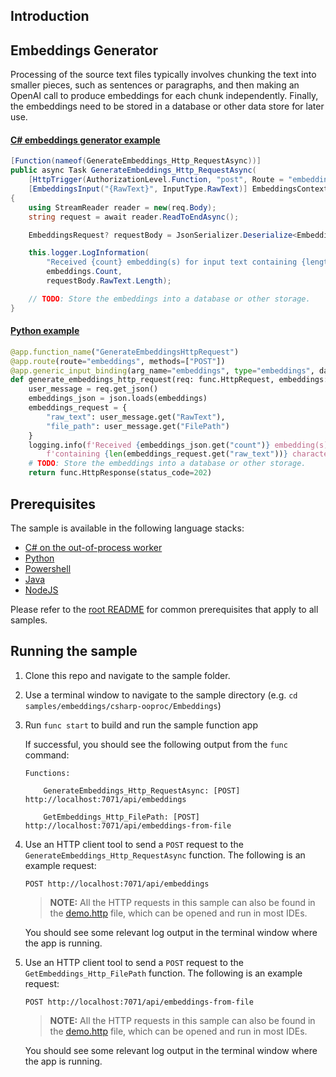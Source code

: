 ## Introduction

## Embeddings Generator
Processing of the source text files typically involves chunking the text into smaller pieces, such as sentences or paragraphs, and then making an OpenAI call to produce embeddings for each chunk independently. Finally, the embeddings need to be stored in a database or other data store for later use.

#### [C# embeddings generator example](./samples/embeddings/csharp-ooproc/EmbeddingsGenerator.cs)

```csharp
[Function(nameof(GenerateEmbeddings_Http_RequestAsync))]
public async Task GenerateEmbeddings_Http_RequestAsync(
    [HttpTrigger(AuthorizationLevel.Function, "post", Route = "embeddings")] HttpRequestData req,
    [EmbeddingsInput("{RawText}", InputType.RawText)] EmbeddingsContext embeddings)
{
    using StreamReader reader = new(req.Body);
    string request = await reader.ReadToEndAsync();

    EmbeddingsRequest? requestBody = JsonSerializer.Deserialize<EmbeddingsRequest>(request);

    this.logger.LogInformation(
        "Received {count} embedding(s) for input text containing {length} characters.",
        embeddings.Count,
        requestBody.RawText.Length);

    // TODO: Store the embeddings into a database or other storage.
}
```

#### [Python example](./samples/embeddings/python/)

```python
@app.function_name("GenerateEmbeddingsHttpRequest")
@app.route(route="embeddings", methods=["POST"])
@app.generic_input_binding(arg_name="embeddings", type="embeddings", data_type=func.DataType.STRING, input="{rawText}", input_type="rawText", model="%EMBEDDING_MODEL_DEPLOYMENT_NAME%")
def generate_embeddings_http_request(req: func.HttpRequest, embeddings: str) -> func.HttpResponse:
    user_message = req.get_json()
    embeddings_json = json.loads(embeddings)
    embeddings_request = {
        "raw_text": user_message.get("RawText"),
        "file_path": user_message.get("FilePath")
    }
    logging.info(f'Received {embeddings_json.get("count")} embedding(s) for input text '
        f'containing {len(embeddings_request.get("raw_text"))} characters.')
    # TODO: Store the embeddings into a database or other storage.
    return func.HttpResponse(status_code=202)
```

## Prerequisites

The sample is available in the following language stacks:

* [C# on the out-of-process worker](csharp-ooproc)
* [Python](python)
* [Powershell](powershell)
* [Java](java)
* [NodeJS](nodejs)

Please refer to the [root README](../../README.md#requirements) for common prerequisites that apply to all samples.


## Running the sample

1. Clone this repo and navigate to the sample folder.
1. Use a terminal window to navigate to the sample directory (e.g. `cd samples/embeddings/csharp-ooproc/Embeddings`)
1. Run `func start` to build and run the sample function app

    If successful, you should see the following output from the `func` command:

    ```plaintext
    Functions:

        GenerateEmbeddings_Http_RequestAsync: [POST] http://localhost:7071/api/embeddings

        GetEmbeddings_Http_FilePath: [POST] http://localhost:7071/api/embeddings-from-file
    ```

1. Use an HTTP client tool to send a `POST` request to the `GenerateEmbeddings_Http_RequestAsync` function. The following is an example request:

    ```http
    POST http://localhost:7071/api/embeddings
    ```

    > **NOTE:** All the HTTP requests in this sample can also be found in the [demo.http](demo.http) file, which can be opened and run in most IDEs.

    You should see some relevant log output in the terminal window where the app is running.


1. Use an HTTP client tool to send a `POST` request to the `GetEmbeddings_Http_FilePath` function. The following is an example request:

    ```http
    POST http://localhost:7071/api/embeddings-from-file
    ```

    > **NOTE:** All the HTTP requests in this sample can also be found in the [demo.http](demo.http) file, which can be opened and run in most IDEs.

    You should see some relevant log output in the terminal window where the app is running.

